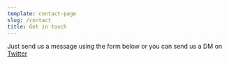 ```yaml
---
template: contact-page
slug: /contact
title: Get in touch
---
```


Just send us a message using the form below or you can send us a DM on [Twitter](https://twitter.com/_yukamiya_)
